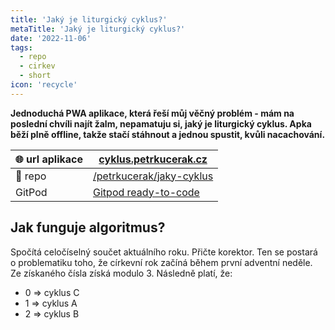 ```yaml
---
title: 'Jaký je liturgický cyklus?'
metaTitle: 'Jaký je liturgický cyklus?'
date: '2022-11-06'
tags:
  - repo
  - cirkev
  - short
icon: 'recycle'
---
```


**Jednoduchá PWA aplikace, která řeší můj věčný problém - mám na poslední chvíli najít žalm, nepamatuju si, jaký je liturgický cyklus. Apka běží plně offline, takže stačí stáhnout a jednou spustit, kvůli nacachování.**

| 🌐 url aplikace | [cyklus.petrkucerak.cz](cyklus.petrkucerak.cz)                                        |
| -------------- | ------------------------------------------------------------------------------------- |
| 🔨 repo         | [/petrkucerak/jaky-cyklus](https://github.com/petrkucerak/jaky-cyklus)                |
| GitPod         | [Gitpod ready-to-code](https://gitpod.io/#https://github.com/petrkucerak/jaky-cyklus) |


## Jak funguje algoritmus?

Spočítá celočíselný součet aktuálního roku. Přičte korektor. Ten se postará o problematiku toho, že církevní rok začíná během první adventní neděle. Ze získaného čísla získá modulo 3. Následně platí, že:

- 0 => cyklus C
- 1 => cyklus A
- 2 => cyklus B

